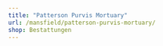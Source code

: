 ```yaml
---
title: "Patterson Purvis Mortuary"
url: /mansfield/patterson-purvis-mortuary/
shop: Bestattungen
---
```

